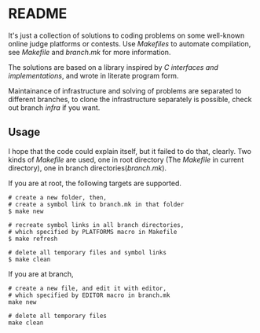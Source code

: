 # README

It's just a collection of solutions to coding problems
on some well-known online judge platforms or contests.
Use _Makefiles_ to automate compilation, 
see _Makefile_ and _branch.mk_ for more information.

The solutions are based on a library 
inspired by _C interfaces and implementations_,
and wrote in literate program form.

Maintainance of infrastructure and solving of problems
are separated to different branches,
to clone the infrastructure separately is possible,
check out branch _infra_ if you want.

## Usage

I hope that the code could explain itself, but it failed to do that, clearly.
Two kinds of _Makefile_ are used, one in root directory
(The _Makefile_ in current directory), one in branch directories(_branch.mk_).

If you are at root, the following targets are supported.
```
# create a new folder, then, 
# create a symbol link to branch.mk in that folder
$ make new 

# recreate symbol links in all branch directories, 
# which specified by PLATFORMS macro in Makefile
$ make refresh 

# delete all temporary files and symbol links
$ make clean
```

If you are at branch,
```
# create a new file, and edit it with editor, 
# which specified by EDITOR macro in branch.mk
make new

# delete all temporary files
make clean
```

